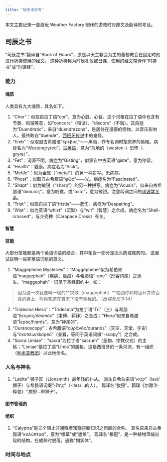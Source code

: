 ```yaml
---
title: "秘史译文考"
---
```


本文主要记录一些游玩 Weather Factory 制作的游戏时对原文及翻译的考证。

## 司辰之书

“司辰之书”翻译自“Book of Hours”，原是以天主教会为主的基督教会在固定时刻进行祈祷使用的经文。
这种祈祷称为时辰礼仪或日课，使用的经文常译作“时祷书”或“时课经”。

### 能力

#### 魂质

人类具有九大魂质，其名如下。

1. “Chor”：似取自拉丁语“cor”，意为心脏、心智。这个词根在拉丁语中也含有节奏、和谐等意，如“concors”（和谐）、“discors”（不谐）。其病症为“Duendratic”，来自“duendrazons”，是居住在漫宿的怪物，以音乐影响人。最终取自“duende”，[西班牙传说](https://www.poetryintranslation.com/PITBR/Spanish/LorcaDuende.php)中的鬼怪。
2. “Ereb”：似取自古希腊语“ἔρεβος”——黑暗，作专名词时指冥界的黑暗。病症名为“Westengryred”，[古英语](https://sacred-texts.com/neu/ascp/a01_02.htm)，意为“荒地的（westen-）恐怖（-gryre）”。
3. “Fet”：词源不明。病症为“Gisting”，似源自中古英语“giste”，意为停留。
4. “Health”：健康。病症名为“Sick”。
5. “Mettle”：似为金属（“metal”）的另一种拼写。无病症。
6. “Phost”：似取自古希腊语“φῶς”——光。病症名为“Fascinated”。
7. “Shapt”：似为敏锐（“sharp”）的另一种拼写。病症为“Acusis”，似来自古希腊语“ἄκουσις”，意为听觉，或“ἀκίς”，意为敏锐。注意两词之间的[词源学关系](https://en.wiktionary.org/wiki/Reconstruction:Proto-Indo-European/h%E2%82%82%E1%B8%B1h%E2%82%82owsy%C3%A9ti)。
8. “Trist”：似取自拉丁语“tristis”——悲伤。病症为“Despairing”。
9. “Wist”：似为英语“whist”（沉默）与“wit”（智慧）之合成。病症名为“Shell-crossed”，与介壳种（Carapace Cross）有关。

#### 智慧

#### 技能

大部分技能都是两个英语词语的结合，其中相当一部分是压头韵或尾韵的。
这里试说明一些非英语词组的意义。

1. “Maggephene Mysteries”：“Maggephene”似为希伯来语“maggephah”（疾病、瘟疫）与希腊语“-ene”（形容词尾）之派生。“maggephah”一词见于圣经旧约中，如：
> 因为这一次我要叫一切的**灾殃（maggephah）**临到你和你臣仆并你百姓的身上，叫你知道在普天下没有像我的。*（出埃及记 9:14）*
2. “Tridesma Hiera”：“Tridesma”为拉丁语“Tri”（三）与希腊语“δεσμός/desmós”（束缚、羁绊）之合成；“Hiera”似来自希腊语“ῐ̔ερός/hierós”，意为“神圣的”。
3. “Ouranoscopy”：古希腊语“οὐρᾰνός/ouranós”（天空、天堂、宇宙）与“σκοπέω/skopéō”（查看，等同于英语词缀“-scopy”）之合成。
4. “Sacra Limiae”：“sacra”为拉丁语“sacrum”（圣物、宗教仪式）的主格；“Limiae”是拉丁语“Līmia”的属格，这是西班牙的一条河流，有一组织（[利米亚教团](https://uadaf.theevilroot.xyz/frangiclave/element/ivorybook/#:~:text=%E5%88%A9%E7%B1%B3%E4%BA%9A%E6%95%99%E5%9B%A2)）以此地命名。

### 人名与神名

1. “Labite” 狮子匠（Lionsmith）最年轻的仆从。
派生自希伯来语“לָבִיא”（laví/狮子）与希腊语词缀“-ῑ́της”（-ites/...的人）。
现译名“狻猊”。郭璞《尔雅注·释兽》*“狻猊...即狮子”*。

#### 图书管理员

#### 组织

1. “Calyptra”是三个阻止非通晓者知晓禁断知识之司辰的合称。
其名应来自古希腊语“καλύπτρα”，意为“帷幕”或“遮盖”。
现译名“根冠”，是一种植物顶端出现的结构，在成熟时脱落，通称“帽状体”。

### 时间与地点
